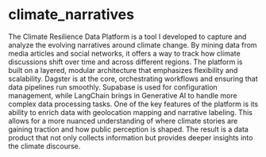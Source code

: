 # climate_narratives

The Climate Resilience Data Platform is a tool I developed to capture and analyze the evolving narratives around climate change. By mining data from media articles and social networks, it offers a way to track how climate discussions shift over time and across different regions.
The platform is built on a layered, modular architecture that emphasizes flexibility and scalability. Dagster is at the core, orchestrating workflows and ensuring that data pipelines run smoothly. Supabase is used for configuration management, while LangChain brings in Generative AI to handle more complex data processing tasks.
One of the key features of the platform is its ability to enrich data with geolocation mapping and narrative labeling. This allows for a more nuanced understanding of where climate stories are gaining traction and how public perception is shaped. The result is a data product that not only collects information but provides deeper insights into the climate discourse.

